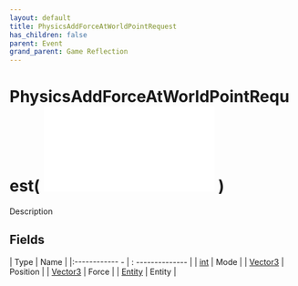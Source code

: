 ```yaml
---
layout: default
title: PhysicsAddForceAtWorldPointRequest
has_children: false
parent: Event
grand_parent: Game Reflection
---
```

# PhysicsAddForceAtWorldPointRequest( ![ EntityEventBase ](game-reflection/events/entity_event_base.md) )
Description 

## Fields
| Type | Name |
|:------------ - | : -------------- |
| [int](game-reflection/enums/int.md) | Mode |
| [Vector3](game-reflection/classes/vector3.md) | Position |
| [Vector3](game-reflection/classes/vector3.md) | Force |
| [Entity](game-reflection/classes/entity.md) | Entity |
